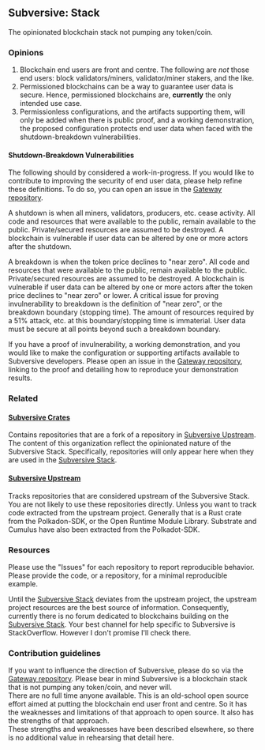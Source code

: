 
## Subversive: Stack

The opinionated blockchain stack not pumping any token/coin.

### Opinions

1. Blockchain end users are front and centre.  The following are _not_ those end users: block validators/miners, validator/miner stakers, and the like.
2. Permissioned blockchains can be a way to guarantee user data is secure. Hence, permissioned blockchains are, **currently** the only intended use case.
3. Permissionless configurations, and the artifacts supporting them, will only be added when there is public proof, and a working demonstration, the proposed configuration protects end user data when faced with the shutdown-breakdown vulnerabilities.

#### Shutdown-Breakdown Vulnerabilities

The following should by considered a work-in-progress. 
If you would like to contribute to improving the security of end user data, please help refine these definitions.
To do so, you can open an issue in the [Gateway repository](https://github.com/subversive-stack/gateway).

A shutdown is when all miners, validators, producers, etc. cease activity. 
All code and resources that were available to the public, remain available to the public. Private/secured resources are assumed to be destroyed.
A blockchain is vulnerable if user data can be altered by one or more actors after the shutdown.

A breakdown is when the token price declines to "near zero".
All code and resources that were available to the public, remain available to the public. Private/secured resources are assumed to be destroyed.
A blockchain is vulnerable if user data can be altered by one or more actors after the token price declines to "near zero" or lower.
A critical issue for proving invulnerability to breakdown is the definition of "near zero", or the breakdown boundary (stopping time).
The amount of resources required by a 51% attack, etc. at this boundary/stopping time is immaterial.
User data must be secure at all points beyond such a breakdown boundary.

If you have a proof of invulnerability, a working demonstration, and you would like to make the configuration or supporting artifacts available to Subversive developers.
Please open an issue in the [Gateway repository](https://github.com/subversive-stack/gateway), linking to the proof and detailing how to reproduce your demonstration results.

### Related

#### [Subversive Crates](https://github.com/subversive-crates)

Contains repositories that are a fork of a repository in [Subversive Upstream](https://github.com/subversive-crates).
The content of this organization reflect the opinionated nature of the Subversive Stack.
Specifically, repositories will only appear here when they are used in the [Subversive Stack](https://github.com/subversive-stack).

#### [Subversive Upstream](https://github.com/subversive-upstream)

Tracks repositories that are considered upstream of the Subversive Stack.  
You are not likely to use these repositories directly. 
Unless you want to track code extracted from the upstream project. 
Generally that is a Rust crate from the Polkadon-SDK, or the Open Runtime Module Library.
Substrate and Cumulus have also been extracted from the Polkadot-SDK.

### Resources

Please use the "Issues" for each repository to report reproducible behavior. 
Please provide the code, or a repository, for a minimal reproducible example.

Until the [Subversive Stack](https://github.com/subversive-stack) deviates from the upstream project, the upstream project resources are the best source of information.
Consequently, currently there is no forum dedicated to blockchains building on the [Subversive Stack](https://github.com/subversive-stack).
Your best channel for help specific to Subversive is StackOverflow. However I don't promise I'll check there.

### Contribution guidelines

If you want to influence the direction of Subversive, please do so via the [Gateway repository](https://github.com/subversive-stack/gateway). 
Please bear in mind Subversive is a blockchain stack that is not pumping any token/coin, and never will.  
There are no full time anyone available.
This is an old-school open source effort aimed at putting the blockchain end user front and centre. 
So it has the weaknesses and limitations of that approach to open source. 
It also has the strengths of that approach.  
These strengths and weaknesses have been described elsewhere, so there is no additional value in rehearsing that detail here.

